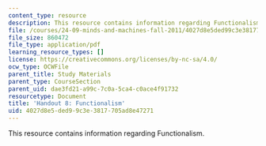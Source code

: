 ```yaml
---
content_type: resource
description: This resource contains information regarding Functionalism.
file: /courses/24-09-minds-and-machines-fall-2011/4027d8e5ded99c3e3817705ad8e47271_MIT24_09F11_functionalism.pdf
file_size: 860472
file_type: application/pdf
learning_resource_types: []
license: https://creativecommons.org/licenses/by-nc-sa/4.0/
ocw_type: OCWFile
parent_title: Study Materials
parent_type: CourseSection
parent_uid: dae3fd21-a99c-7c0a-5ca4-c0ace4f91732
resourcetype: Document
title: 'Handout 8: Functionalism'
uid: 4027d8e5-ded9-9c3e-3817-705ad8e47271
---
```

This resource contains information regarding Functionalism.